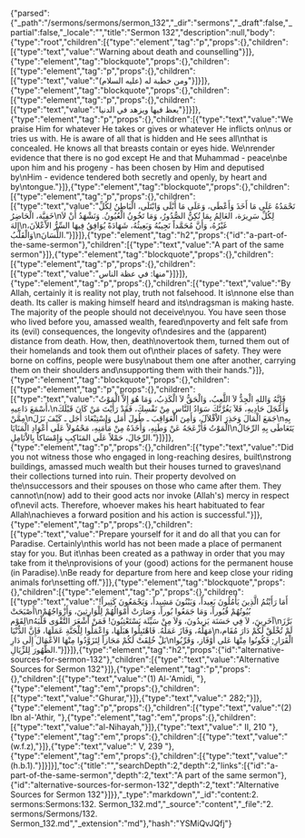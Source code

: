 {"parsed":{"_path":"/sermons/sermons/sermon_132","_dir":"sermons","_draft":false,"_partial":false,"_locale":"","title":"Sermon 132","description":null,"body":{"type":"root","children":[{"type":"element","tag":"p","props":{},"children":[{"type":"text","value":"Warning about death and counselling"}]},{"type":"element","tag":"blockquote","props":{},"children":[{"type":"element","tag":"p","props":{},"children":[{"type":"text","value":"ومن خطبة له (عليه السلام)"}]}]},{"type":"element","tag":"blockquote","props":{},"children":[{"type":"element","tag":"p","props":{},"children":[{"type":"text","value":"يعظ فيها ويزهد في الدنيا"}]}]},{"type":"element","tag":"p","props":{},"children":[{"type":"text","value":"We praise Him for whatever He takes or gives or whatever He inflicts on\nus or tries us with. He is aware of all that is hidden and He sees all\nthat is concealed. He knows all that breasts contain or eyes hide. We\nrender evidence that there is no god except He and that Muhammad - peace\nbe upon him and his progeny - has been chosen by Him and deputised by\nHim - evidence tendered both secretly and openly, by heart and by\ntongue."}]},{"type":"element","tag":"blockquote","props":{},"children":[{"type":"element","tag":"p","props":{},"children":[{"type":"text","value":"نَحْمَدُهُ عَلَى مَا أَخَذَ وَأَعْطَى، وَعَلَى مَا أَبْلَى وَابْتَلَى، الْبَاطِنُ لِكُلِّ خَفِيَّة، الْحَاضِرُ\nلِكُلِّ سَرِيرَة، العَالِمُ بِمَا تُكِنُّ الصُّدُورُ، وَمَا تَخُونُ الْعُيُونُ. وَنَشْهَدُ أَنْ لاَ إِلهَ\nغَيْرُهُ، وَأَنَّ مُحَمَّداً نَجِيبُهُ وَبَعِيثُهُ، شَهَادَةً يُوَافِقُ فِيهَا السِّرُّ الاْعْلاَنَ، وَالْقَلْبُ\nاللِّسَانَ."}]}]},{"type":"element","tag":"h2","props":{"id":"a-part-of-the-same-sermon"},"children":[{"type":"text","value":"A part of the same sermon"}]},{"type":"element","tag":"blockquote","props":{},"children":[{"type":"element","tag":"p","props":{},"children":[{"type":"text","value":"منها: في عظة الناس"}]}]},{"type":"element","tag":"p","props":{},"children":[{"type":"text","value":"By Allah, certainly it is reality not play, truth not falsehood. It is\nnone else than death. Its caller is making himself heard and its\ndragsman is making haste. The majority of the people should not deceive\nyou. You have seen those who lived before you, amassed wealth, feared\npoverty and felt safe from its (evil) consequences, the longevity of\ndesires and the (apparent) distance from death. How, then, death\novertook them, turned them out of their homelands and took them out of\ntheir places of safety. They were borne on coffins, people were busy\nabout them one after another, carrying them on their shoulders and\nsupporting them with their hands."}]},{"type":"element","tag":"blockquote","props":{},"children":[{"type":"element","tag":"p","props":{},"children":[{"type":"text","value":"فَإِنَّهُ وَاللهِ الْجِدُّ لاَ اللَّعِبُ، وَالْحَقُّ لاَ الْكَذِبُ، وَمَا هُوَ إِلاَّ الْمَوْتُ أَسْمَعَ دَاعِيهِ،\nوَأَعْجَلَ حَادِيهِ، فَلاَ يَغُرَّنَّكَ سَوَادُ النَّاسِ مِنْ نَفْسِكَ، فَقَدْ رَأَيْتَ مَنْ كَانَ قَبْلَكَ مِمَّنْ\nجَمَعَ الْمَالَ وَحَذِرَ الاْقْلاَلَ، وَأَمِنَ الْعَوَاقِبَ ـ طُولَ أَمَل وَاسْتِبْعَادَ أَجَل ـ كَيْفَ نَزَلَ\nبِهِ الْمَوْتُ فَأَزْعَجَهُ عَنْ وَطَنِهِ، وَأَخَذَهُ مِنْ مَأْمَنِهِ، مَحْمُولاً عَلَى أَعْوَادِ الْمَنَايَا\nيَتَعَاطَى بِهِ الرِّجَالُ الرِّجَالَ، حَمْلاً عَلَى المَنَاكِبِ وَإِمْسَاكاً بِالاْنَامِلِ."}]}]},{"type":"element","tag":"p","props":{},"children":[{"type":"text","value":"Did you not witness those who engaged in long-reaching desires, built\nstrong buildings, amassed much wealth but their houses turned to graves\nand their collections turned into ruin. Their property devolved on the\nsuccessors and their spouses on those who came after them. They cannot\n(now) add to their good acts nor invoke (Allah's) mercy in respect of\nevil acts. Therefore, whoever makes his heart habituated to fear Allah\nachieves a forward position and his action is successful."}]},{"type":"element","tag":"p","props":{},"children":[{"type":"text","value":"Prepare yourself for it and do all that you can for Paradise. Certainly\nthis world has not been made a place of permanent stay for you. But it\nhas been created as a pathway in order that you may take from it the\nprovisions of your (good) actions for the permanent house (in Paradise).\nBe ready for departure from here and keep close your riding animals for\nsetting off."}]},{"type":"element","tag":"blockquote","props":{},"children":[{"type":"element","tag":"p","props":{},"children":[{"type":"text","value":"أَمَا رَأَيْتُمُ الَّذِينَ يَأْمُلُونَ بَعِيداً، وَيَبْنُونَ مَشِيداً، وَيَجْمَعُونَ كَثِيراً! أَصْبَحَتْ\nبُيُوتُهُمْ قُبُوراً، وَمَا جَمَعُوا بُوراً، وَصَارَتْ أَمْوَالُهُمْ لِلْوَارِثِينَ، وَأَزْوَاجُهُمْ لِقَوْم\nآخَرِينَ، لاَ فِي حَسَنَة يَزِيدُونَ، وَلاَ مِنْ سَيِّئَة يَسْتَعْتِبُونَ! فَمَنْ أَشْعَرَ التَّقْوَى قَلْبَهُ\nبَرَّزَ مَهَلُهُ، وَفَازَ عَمَلُهُ. فَاهْتَبِلُوا هَبَلَهَا، وَاعْمَلُوا لِلْجَنَّةِ عَمَلَهَا، فَإِنَّ الدُّنْيَا\nلَمْ تُخْلَقْ لَكُمْ دَارَ مُقَام، بَلْ خُلِقَتْ لَكُمْ مَجَازاً لِتَزَوَّدُوا مِنْهَا الاَعْمَالَ إِلَى دَارِ\nالْقَرَارِ; فَكُونُوا مِنْهَا عَلى أَوْفَاز، وَقَرِّبُوا الظُّهُورَ لِلزِّيَالِ."}]}]},{"type":"element","tag":"h2","props":{"id":"alternative-sources-for-sermon-132"},"children":[{"type":"text","value":"Alternative Sources for Sermon 132"}]},{"type":"element","tag":"p","props":{},"children":[{"type":"text","value":"(1) Al-'Amidi, "},{"type":"element","tag":"em","props":{},"children":[{"type":"text","value":"Ghurar,"}]},{"type":"text","value":" 282;"}]},{"type":"element","tag":"p","props":{},"children":[{"type":"text","value":"(2) Ibn al-'Athir, "},{"type":"element","tag":"em","props":{},"children":[{"type":"text","value":"al-Nihayah,"}]},{"type":"text","value":" II, 210 "},{"type":"element","tag":"em","props":{},"children":[{"type":"text","value":"(w.f.z),"}]},{"type":"text","value":" V, 239 "},{"type":"element","tag":"em","props":{},"children":[{"type":"text","value":"(h.b.1)."}]}]}],"toc":{"title":"","searchDepth":2,"depth":2,"links":[{"id":"a-part-of-the-same-sermon","depth":2,"text":"A part of the same sermon"},{"id":"alternative-sources-for-sermon-132","depth":2,"text":"Alternative Sources for Sermon 132"}]}},"_type":"markdown","_id":"content:2. sermons:Sermons:132. Sermon_132.md","_source":"content","_file":"2. sermons/Sermons/132. Sermon_132.md","_extension":"md"},"hash":"YSMiQvJQfj"}